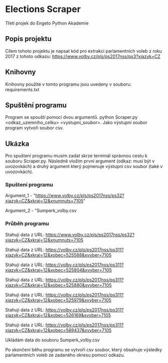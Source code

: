 # Elections Scraper 
Třetí projek do Engeto Python Akademie

## Popis projektu
Cílem tohoto projektu je napsat kód pro extrakci parlamentních voleb z roku 2017 z tohoto odkazu: https://www.volby.cz/pls/ps2017nss/ps3?xjazyk=CZ

## Knihovny
Knihovny použité v tomto programu jsou uvedeny v souboru: requirements.txt

## Spuštění programu
Program se spouští pomocí dvou argumentů. python Scraper.py <odkaz_uzemniho_celku> <vystupni_soubor>. Jako výstupní soubor program vytvoří soubor csv.

## Ukázka
Pro spuštení programu musím zadat skrze terminál správnou cestu k souboru Scraper.py. Následně vložím první argument (odkaz: musí být v uvozovkách) a druhý argument který pojmenuje výstupní csv soubor (také v uvozovkách).

### Spuštení programu

Argument_1 - "https://www.volby.cz/pls/ps2017nss/ps32?xjazyk=CZ&xkraj=12&xnumnuts=7105"  

Argument_2 - "Sumperk_volby.csv

### Průběh programu
 
Stahuji data z URL: https://www.volby.cz/pls/ps2017nss/ps32?xjazyk=CZ&xkraj=12&xnumnuts=7105  

Stahuji data z URL: https://volby.cz/pls/ps2017nss/ps311?xjazyk=CZ&xkraj=12&xobec=525588&xvyber=7105  

Stahuji data z URL: https://volby.cz/pls/ps2017nss/ps311?xjazyk=CZ&xkraj=12&xobec=525804&xvyber=7105  

Stahuji data z URL: https://volby.cz/pls/ps2017nss/ps311?xjazyk=CZ&xkraj=12&xobec=525880&xvyber=7105  

Stahuji data z URL: https://volby.cz/pls/ps2017nss/ps311?xjazyk=CZ&xkraj=12&xobec=525979&xvyber=7105  

Stahuji data z URL: https://volby.cz/pls/ps2017nss/ps311?xjazyk=CZ&xkraj=12&xobec=526169&xvyber=7105  

Stahuji data z URL: https://volby.cz/pls/ps2017nss/ps311?xjazyk=CZ&xkraj=12&xobec=569437&xvyber=7105  


Ukládám data do souboru Sumperk_volby.csv

Po skončení běhu programu se vytvoří csv soubor, který obsahuje výsledky parlamentních voleb ze zadaného okresu pomocí odkazu.




